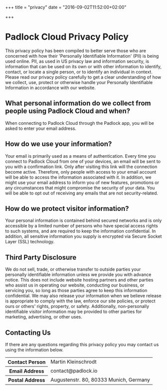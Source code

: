 +++
title = "privacy"
date = "2016-09-02T11:52:00+02:00"

+++

# Padlock Cloud Privacy Policy

This privacy policy has been compiled to better serve those who are concerned with how their 'Personally Identifiable Information' (PII) is being used online. PII, as used in US privacy law and information security, is information that can be used on its own or with other information to identify, contact, or locate a single person, or to identify an individual in context. Please read our privacy policy carefully to get a clear understanding of how we collect, use, protect or otherwise handle your Personally Identifiable Information in accordance with our website.

## What personal information do we collect from people using Padlock Cloud and when?

When connecting to Padlock Cloud through the Padlock app, you will be asked to enter your email address.

## How do we use your information? 

Your email is primarily used as a means of authentication. Every time you connect to Padlock Cloud from one of your devices, an email will be sent to you with a confirmation link. Only after visiting this link will the connection become active. Therefore, only people with access to your email account will be able to access the information associated with it. In addition, we might use your email address to inform you of new features, promotions or any circumstances that might compromise the security of your data. You will be able to opt out of receiving any emails that are not security-related.

## How do we protect visitor information?

Your personal information is contained behind secured networks and is only accessible by a limited number of persons who have special access rights to such systems, and are required to keep the information confidential. In addition, all sensitive information you supply is encrypted via Secure Socket Layer (SSL) technology. 

## Third Party Disclosure

We do not sell, trade, or otherwise transfer to outside parties your personally identifiable information unless we provide you with advance notice. This does not include website hosting partners and other parties who assist us in operating our website, conducting our business, or servicing you, so long as those parties agree to keep this information confidential. We may also release your information when we believe release is appropriate to comply with the law, enforce our site policies, or protect ours or others' rights, property, or safety. Additionally, non-personally identifiable visitor information may be provided to other parties for marketing, advertising, or other uses.

## Contacting Us

If there are any questions regarding this privacy policy you may contact us using the information below.

<table>
    <tr>
        <th>Contact Person</th>
        <td>Martin Kleinschrodt</td>
    </tr>
    <tr>
        <th>Email Address</th>
        <td>contact@padlock.io</td>
    </tr>
    <tr>
        <th>Postal Address</th>
        <td>Augustenstr. 80, 80333 Munich, Germany</td>
    </tr>
</table>
